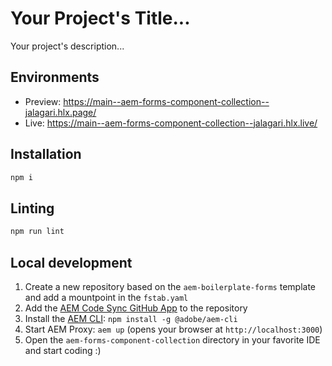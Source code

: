 # Your Project's Title...
Your project's description...

## Environments
- Preview: https://main--aem-forms-component-collection--jalagari.hlx.page/
- Live: https://main--aem-forms-component-collection--jalagari.hlx.live/

## Installation

```sh
npm i
```

## Linting

```sh
npm run lint
```

## Local development

1. Create a new repository based on the `aem-boilerplate-forms` template and add a mountpoint in the `fstab.yaml`
1. Add the [AEM Code Sync GitHub App](https://github.com/apps/aem-code-sync) to the repository
1. Install the [AEM CLI](https://github.com/adobe/helix-cli): `npm install -g @adobe/aem-cli`
1. Start AEM Proxy: `aem up` (opens your browser at `http://localhost:3000`)
1. Open the `aem-forms-component-collection` directory in your favorite IDE and start coding :)
